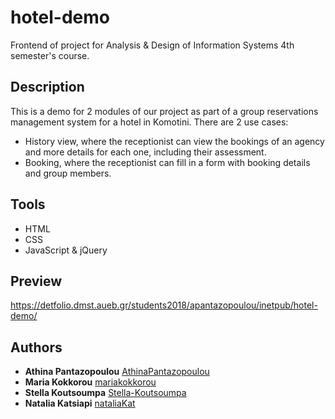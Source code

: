 # hotel-demo
Frontend of project for Analysis & Design of Information Systems 4th semester's course.
## Description
This is a demo for 2 modules of our project as part of a group reservations management system for a hotel in Komotini. There are 2 use cases:
* History view, where the receptionist can view the bookings of an agency and more details for each one, including their assessment.
* Booking, where the receptionist can fill in a form with booking details and group members.
## Tools
* HTML
* CSS
* JavaScript & jQuery
## Preview
https://detfolio.dmst.aueb.gr/students2018/apantazopoulou/inetpub/hotel-demo/
## Authors
* **Athina Pantazopoulou** [AthinaPantazopoulou](https://github.com/AthinaPantazopoulou)
* **Maria Kokkorou** [mariakokkorou](https://github.com/mariakokkorou)
* **Stella Koutsoumpa** [Stella-Koutsoumpa](https://github.com/Stella-Koutsoumpa)
* **Natalia Katsiapi** [nataliaKat](https://github.com/nataliaKat)
